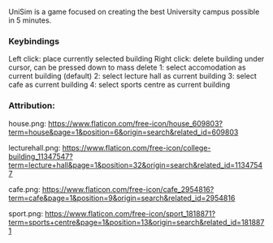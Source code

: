 UniSim is a game focused on creating the best University campus possible in 5 minutes.

### Keybindings
Left click: place currently selected building
Right click: delete building under cursor, can be pressed down to mass delete
1: select accomodation as current building (default)
2: select lecture hall as current building
3: select cafe as current building
4: select sports centre as current building


### Attribution:

house.png: https://www.flaticon.com/free-icon/house_609803?term=house&page=1&position=6&origin=search&related_id=609803

lecturehall.png: https://www.flaticon.com/free-icon/college-building_11347547?term=lecture+hall&page=1&position=32&origin=search&related_id=11347547

cafe.png: https://www.flaticon.com/free-icon/cafe_2954816?term=cafe&page=1&position=9&origin=search&related_id=2954816

sport.png: https://www.flaticon.com/free-icon/sport_1818871?term=sports+centre&page=1&position=13&origin=search&related_id=1818871
